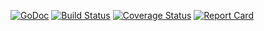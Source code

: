 [![GoDoc][doc-img]][doc-link] [![Build Status][ci-img]][ci-link] [![Coverage Status][cov-img]][cov-link] [![Report Card][report-img]][report-link]

[doc-img]: https://pkg.go.dev/badge/go.mway.dev/pkg
[doc-link]: https://pkg.go.dev/go.mway.dev/pkg
[ci-img]: https://github.com/mway/pkg-go/actions/workflows/go.yml/badge.svg
[ci-link]: https://github.com/mway/pkg-go/actions/workflows/go.yml
[cov-img]: https://codecov.io/gh/mway/pkg-go/branch/master/graph/badge.svg
[cov-link]: https://codecov.io/gh/mway/pkg-go
[report-img]: https://goreportcard.com/badge/go.mway.dev/pkg
[report-link]: https://goreportcard.com/report/go.mway.dev/pkg


